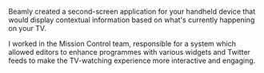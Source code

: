 Beamly created a second-screen application for your handheld device that would display contextual information based on what's currently happening on your TV.

I worked in the Mission Control team, responsible for a system which allowed editors to enhance programmes with various widgets and Twitter feeds to make the TV-watching experience more interactive and engaging.

